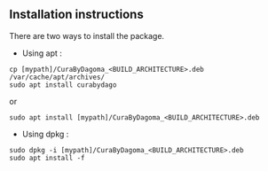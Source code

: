## Installation instructions

There are two ways to install the package.

* Using apt :
```
cp [mypath]/CuraByDagoma_<BUILD_ARCHITECTURE>.deb /var/cache/apt/archives/
sudo apt install curabydago
```
or
```
sudo apt install [mypath]/CuraByDagoma_<BUILD_ARCHITECTURE>.deb
```

* Using dpkg :
```
sudo dpkg -i [mypath]/CuraByDagoma_<BUILD_ARCHITECTURE>.deb
sudo apt install -f
```
